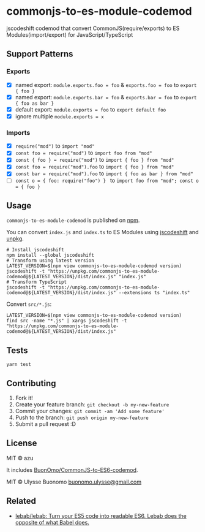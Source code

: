 # commonjs-to-es-module-codemod

jscodeshift codemod that convert CommonJS(require/exports) to ES Modules(import/export) for JavaScript/TypeScript

## Support Patterns

### Exports

- [x] named export: `module.exports.foo = foo` & `exports.foo = foo` to `export { foo }`
- [x] named export: `module.exports.bar = foo` & `exports.bar = foo` to `export { foo as bar }`
- [x] default export: `module.exports = foo` to `export default foo`
- [x] ignore multiple `module.exports = x`

### Imports

- [x] `require("mod")` to `import "mod"`
- [x] `const foo = require("mod")` to `import foo from "mod"`
- [x] `const { foo } = require("mod")` to `import { foo } from "mod"`
- [x] `const foo = require("mod").foo` to `import { foo } from "mod"`
- [x] `const bar = require("mod").foo` to `import { foo as bar } from "mod"`
- [ ] `const o = { foo: require("foo") } ` to `import foo from "mod"; const o = { foo }`

## Usage

`commonjs-to-es-module-codemod` is published on [npm](https://www.npmjs.com/package/commonjs-to-es-module-codemod).

You can convert `index.js` and `index.ts` to ES Modules using [jscodeshift](https://github.com/facebook/jscodeshift) and [unpkg](https://unpkg.com/).

    # Install jscodeshift
    npm install --global jscodeshift
    # Transform using latest version
    LATEST_VERSION=$(npm view commonjs-to-es-module-codemod version)
    jscodeshift -t "https://unpkg.com/commonjs-to-es-module-codemod@${LATEST_VERSION}/dist/index.js" "index.js"
    # Transform TypeScript
    jscodeshift -t "https://unpkg.com/commonjs-to-es-module-codemod@${LATEST_VERSION}/dist/index.js" --extensions ts "index.ts"

Convert `src/*.js`:

    LATEST_VERSION=$(npm view commonjs-to-es-module-codemod version)
    find src -name "*.js" | xargs jscodeshift -t "https://unpkg.com/commonjs-to-es-module-codemod@${LATEST_VERSION}/dist/index.js"

## Tests

    yarn test

## Contributing

1. Fork it!
2. Create your feature branch: `git checkout -b my-new-feature`
3. Commit your changes: `git commit -am 'Add some feature'`
4. Push to the branch: `git push origin my-new-feature`
5. Submit a pull request :D

## License

MIT © azu

It includes [BuonOmo/CommonJS-to-ES6-codemod](https://github.com/BuonOmo/CommonJS-to-ES6-codemod).

MIT © Ulysse Buonomo <buonomo.ulysse@gmail.com>


## Related

- [lebab/lebab: Turn your ES5 code into readable ES6. Lebab does the opposite of what Babel does.](https://github.com/lebab/lebab)
